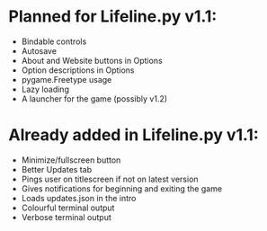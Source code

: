 # Planned for Lifeline.py v1.1:
* Bindable controls
* Autosave
* About and Website buttons in Options
* Option descriptions in Options
* pygame.Freetype usage
* Lazy loading
* A launcher for the game (possibly v1.2)
# Already added in Lifeline.py v1.1:
* Minimize/fullscreen button
* Better Updates tab
* Pings user on titlescreen if not on latest version
* Gives notifications for beginning and exiting the game
* Loads updates.json in the intro
* Colourful terminal output
* Verbose terminal output
